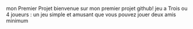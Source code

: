 mon Premier Projet 
bienvenue sur mon premier projet github!
jeu a Trois ou 4 joueurs :
un jeu simple et amusant que vous pouvez jouer deux amis minimum
